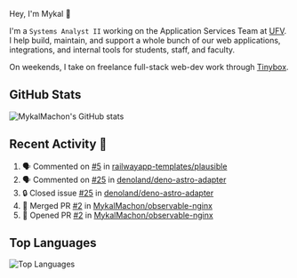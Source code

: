 Hey, I'm Mykal 👋

I'm a `Systems Analyst II` working on the Application Services Team at [UFV](https://ufv.ca). 
I help build, maintain, and support a whole bunch of our web applications, integrations, and internal tools for students, staff, and faculty.

On weekends, I take on freelance full-stack web-dev work through [Tinybox](https://tinybox.dev).

## GitHub Stats
![MykalMachon's GitHub stats](https://github-readme-stats.vercel.app/api?username=MykalMachon&show_icons=true&theme=radical)

## Recent Activity 🚀

<!--START_SECTION:activity-->
1. 🗣 Commented on [#5](https://github.com/railwayapp-templates/plausible/issues/5#issuecomment-2558596813) in [railwayapp-templates/plausible](https://github.com/railwayapp-templates/plausible)
2. 🗣 Commented on [#25](https://github.com/denoland/deno-astro-adapter/issues/25#issuecomment-2557539622) in [denoland/deno-astro-adapter](https://github.com/denoland/deno-astro-adapter)
3. 🔒 Closed issue [#25](https://github.com/denoland/deno-astro-adapter/issues/25) in [denoland/deno-astro-adapter](https://github.com/denoland/deno-astro-adapter)
4. 🎉 Merged PR [#2](https://github.com/MykalMachon/observable-nginx/pull/2) in [MykalMachon/observable-nginx](https://github.com/MykalMachon/observable-nginx)
5. 💪 Opened PR [#2](https://github.com/MykalMachon/observable-nginx/pull/2) in [MykalMachon/observable-nginx](https://github.com/MykalMachon/observable-nginx)
<!--END_SECTION:activity-->

## Top Languages
![Top Languages](https://github-readme-stats.vercel.app/api/top-langs/?username=MykalMachon&layout=compact&theme=radical)

